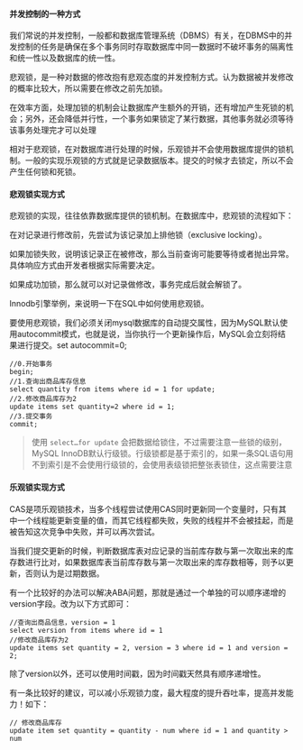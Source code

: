 #### 并发控制的一种方式

我们常说的并发控制，一般都和数据库管理系统（DBMS）有关，在DBMS中的并发控制的任务是确保在多个事务同时存取数据库中同一数据时不破坏事务的隔离性和统一性以及数据库的统一性。

悲观锁，是一种对数据的修改抱有悲观态度的并发控制方式。认为数据被并发修改的概率比较大，所以需要在修改之前先加锁。

在效率方面，处理加锁的机制会让数据库产生额外的开销，还有增加产生死锁的机会；另外，还会降低并行性，一个事务如果锁定了某行数据，其他事务就必须等待该事务处理完才可以处理

相对于悲观锁，在对数据库进行处理的时候，乐观锁并不会使用数据库提供的锁机制。一般的实现乐观锁的方式就是记录数据版本。提交的时候才去锁定，所以不会产生任何锁和死锁。

#### 悲观锁实现方式

悲观锁的实现，往往依靠数据库提供的锁机制。在数据库中，悲观锁的流程如下：

在对记录进行修改前，先尝试为该记录加上排他锁（exclusive locking）。

如果加锁失败，说明该记录正在被修改，那么当前查询可能要等待或者抛出异常。具体响应方式由开发者根据实际需要决定。

如果成功加锁，那么就可以对记录做修改，事务完成后就会解锁了。

Innodb引擎举例，来说明一下在SQL中如何使用悲观锁。

要使用悲观锁，我们必须关闭mysql数据库的自动提交属性，因为MySQL默认使用autocommit模式，也就是说，当你执行一个更新操作后，MySQL会立刻将结果进行提交。set autocommit=0;

```
//0.开始事务
begin; 
//1.查询出商品库存信息
select quantity from items where id = 1 for update;
//2.修改商品库存为2
update items set quantity=2 where id = 1;
//3.提交事务
commit;
```

> 使用 `select…for update` 会把数据给锁住，不过需要注意一些锁的级别，MySQL InnoDB默认行级锁。行级锁都是基于索引的，如果一条SQL语句用不到索引是不会使用行级锁的，会使用表级锁把整张表锁住，这点需要注意

#### 乐观锁实现方式

CAS是项乐观锁技术，当多个线程尝试使用CAS同时更新同一个变量时，只有其中一个线程能更新变量的值，而其它线程都失败，失败的线程并不会被挂起，而是被告知这次竞争中失败，并可以再次尝试。

当我们提交更新的时候，判断数据库表对应记录的当前库存数与第一次取出来的库存数进行比对，如果数据库表当前库存数与第一次取出来的库存数相等，则予以更新，否则认为是过期数据。

有一个比较好的办法可以解决ABA问题，那就是通过一个单独的可以顺序递增的version字段。改为以下方式即可：
```
//查询出商品信息，version = 1
select version from items where id = 1
//修改商品库存为2
update items set quantity = 2, version = 3 where id = 1 and version = 2;
```

除了version以外，还可以使用时间戳，因为时间戳天然具有顺序递增性。

有一条比较好的建议，可以减小乐观锁力度，最大程度的提升吞吐率，提高并发能力！如下：
```
// 修改商品库存
update item set quantity = quantity - num where id = 1 and quantity > num
```